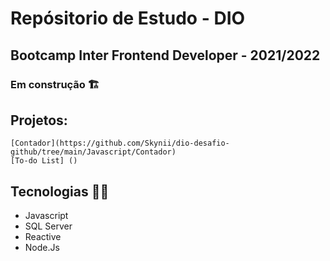 # Repósitorio de Estudo - DIO

## Bootcamp Inter Frontend Developer - 2021/2022

### Em construção 🏗️

## Projetos:
    [Contador](https://github.com/Skynii/dio-desafio-github/tree/main/Javascript/Contador)
    [To-do List] ()

## Tecnologias 👩‍💻

* Javascript 
* SQL Server
* Reactive
* Node.Js